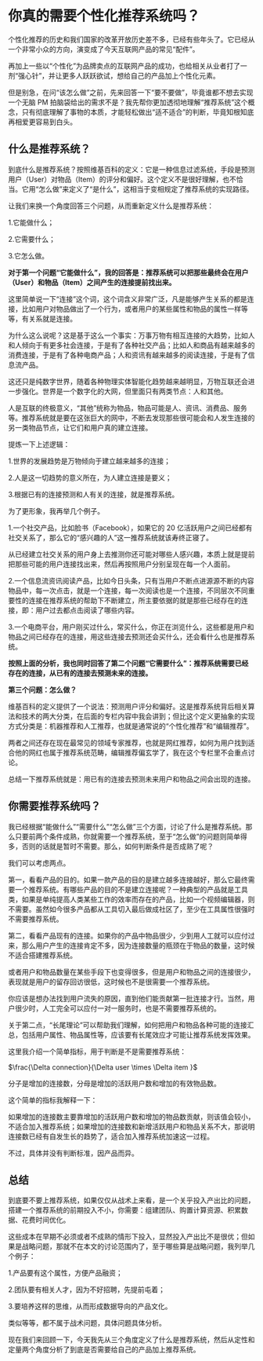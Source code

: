 # 你真的需要个性化推荐系统吗？

个性化推荐的历史和我们国家的改革开放历史差不多，已经有些年头了。它已经从一个非常小众的方向，演变成了今天互联网产品的常见“配件”。

再加上一些以“个性化”为品牌卖点的互联网产品的成功，也给相关从业者打了一剂“强心针”，并让更多人跃跃欲试，想给自己的产品加上个性化元素。

但是别急，在问“该怎么做”之前，先来回答一下“要不要做”，毕竟谁都不想去实现一个无脑 PM 拍脑袋给出的需求不是？我先帮你更加透彻地理解“推荐系统”这个概念，只有彻底理解了事物的本质，才能轻松做出“适不适合”的判断，毕竟知根知底再相爱更容易到白头。

## 什么是推荐系统？

到底什么是推荐系统？按照维基百科的定义：它是一种信息过滤系统，手段是预测用户（User）对物品（Item）的评分和偏好。这个定义不是很好理解，也不恰当。它用“怎么做”来定义了“是什么”，这相当于变相规定了推荐系统的实现路径。

让我们来换一个角度回答三个问题，从而重新定义什么是推荐系统：

1.它能做什么；

2.它需要什么；

3.它怎么做。

**对于第一个问题“它能做什么”，我的回答是：推荐系统可以把那些最终会在用户（User）和物品（Item）之间产生的连接提前找出来。**

这里简单说一下“连接”这个词，这个词含义非常广泛，凡是能够产生关系的都是连接，比如用户对物品做出了一个行为，或者用户的某些属性和物品的属性一样等等，有关系就是连接。

为什么这么说呢？这是基于这么一个事实：万事万物有相互连接的大趋势，比如人和人倾向于有更多社会连接，于是有了各种社交产品；比如人和商品有越来越多的消费连接，于是有了各种电商产品；人和资讯有越来越多的阅读连接，于是有了信息流产品。

这还只是纯数字世界，随着各种物理实体智能化趋势越来越明显，万物互联还会进一步强化。世界是一个数字化的大网，但里面只有两类节点：人和其他。

人是互联的终极意义，“其他”统称为物品，物品可能是人、资讯、消费品、服务等。推荐系统就是要在这张巨大的网中，不断去发现那些很可能会和人发生连接的另一类物品节点，让它们和用户真的建立连接。

提炼一下上述逻辑：

1.世界的发展趋势是万物倾向于建立越来越多的连接；

2.人是这一切趋势的意义所在，为人建立连接是要义；

3.根据已有的连接预测和人有关的连接，就是推荐系统。

为了更形象，我再举几个例子。

1.一个社交产品，比如脸书（Facebook），如果它的 20 亿活跃用户之间已经都有社交关系了，那么它的“感兴趣的人”这一推荐系统就该寿终正寝了。

从已经建立社交关系的用户身上去推测你还可能对哪些人感兴趣，本质上就是提前把那些可能的用户连接找出来，然后再按照用户分别呈现在每一个人面前。

2.一个信息流资讯阅读产品，比如今日头条，只有当用户不断点进源源不断的内容物品中，每一次点击，就是一个连接，每一次阅读也是一个连接，不同层次不同重要性的连接在推荐系统的帮助下不断建立，所主要依据的就是那些已经存在的连接，即：用户过去都点击阅读了哪些内容。

3.一个电商平台，用户刚买过什么，常买什么，你正在浏览什么，这些都是用户和物品之间已经存在的连接，用这些连接去预测还会买什么，还会看什么也是推荐系统。

**按照上面的分析，我也同时回答了第二个问题“它需要什么”：推荐系统需要已经存在的连接，从已有的连接去预测未来的连接。**

**第三个问题：怎么做？**

维基百科的定义提供了一个说法：预测用户评分和偏好。这是推荐系统背后相关算法和技术的两大分类，在后面的专栏内容中我会讲到；但比这个定义更抽象的实现方式分类是：机器推荐和人工推荐，也就是通常说的“个性化推荐”和“编辑推荐”。

两者之间还存在现在最常见的领域专家推荐，也就是网红推荐，如何为用户找到适合他的网红也属于推荐系统范畴，编辑推荐偏玄学了，我在这个专栏里不会重点讨论。

总结一下推荐系统就是：用已有的连接去预测未来用户和物品之间会出现的连接。

## 你需要推荐系统吗？

我已经根据“能做什么”“需要什么”“怎么做”三个方面，讨论了什么是推荐系统。那么只要前两个条件成熟，你就需要一个推荐系统，至于“怎么做”的问题则简单得多，否则的话就是暂时不需要。那么，如何判断条件是否成熟了呢？

我们可以考虑两点。

第一，看看产品的目的。如果一款产品的目的是建立越多连接越好，那么它最终需要一个推荐系统。有哪些产品的目的不是建立连接呢？一种典型的产品就是工具类，如果是单纯提高人类某些工作的效率而存在的产品，比如一个视频编辑器，则不需要。虽然如今很多产品都从工具切入最后做成社区了，至少在工具属性很强时不需要推荐系统。

第二，看看产品现有的连接。如果你的产品中物品很少，少到用人工就可以应付过来，那么用户产生的连接肯定不多，因为连接数量的瓶颈在于物品的数量，这时候不适合搭建推荐系统。

或者用户和物品数量在某些手段下也变得很多，但是用户和物品之间的连接很少，表现就是用户的留存回访很低，这时候也不是很需要一个推荐系统。

你应该是想办法找到用户流失的原因，直到他们能贡献第一批连接才行。当然，用户很少时，人工完全可以应付一对一服务时，也是不需要推荐系统的。

关于第二点，“长尾理论”可以帮助我们理解，如何把用户和物品各种可能的连接汇总，包括用户属性、物品属性等，应该要有长尾效应才可能让推荐系统发挥效果。

这里我介绍一个简单指标，用于判断是不是需要推荐系统：

$\frac{\Delta connection}{\Delta user \times \Delta item }$

分子是增加的连接数，分母是增加的活跃用户数和增加的有效物品数。

这个简单的指标我解释一下：

如果增加的连接数主要靠增加的活跃用户数和增加的物品数贡献，则该值会较小，不适合加入推荐系统；如果增加的连接数和新增活跃用户和物品关系不大，那说明连接数已经有自发生长的趋势了，适合加入推荐系统加速这一过程。

不过，具体并没有判断标准，因产品而异。

## 总结

到底要不要上推荐系统，如果仅仅从战术上来看，是一个关乎投入产出比的问题，搭建一个推荐系统的前期投入不小，你需要：组建团队、购置计算资源、积累数据、花费时间优化。

这些成本在早期不必须或者不成熟的情形下投入，显然投入产出比不是很优；但如果是战略问题，那就不在本文的讨论范围内了，至于哪些算是战略问题，我列举几个例子：

1.产品要有这个属性，方便产品融资；

2.团队要有相关人才，因为不好招聘，先提前屯着；

3.要培养这样的思维，从而形成数据导向的产品文化。

类似等等，都不属于战术问题，具体问题具体分析。

现在我们来回顾一下，今天我先从三个角度定义了什么是推荐系统，然后从定性和定量两个角度分析了到底是否需要给自己的产品加上推荐系统。

